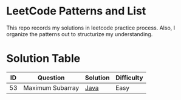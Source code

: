 # LeetCode Patterns and List
This repo records my solutions in leetcode practice process. Also, I organize the patterns out to structurize my understanding.

# Solution Table
| ID | Question | Solution | Difficulty |
| -- | -------- | -------- | ---------- |
| 53 | Maximum Subarray | [Java](solutions/MaximumSubarray.java) | Easy |
